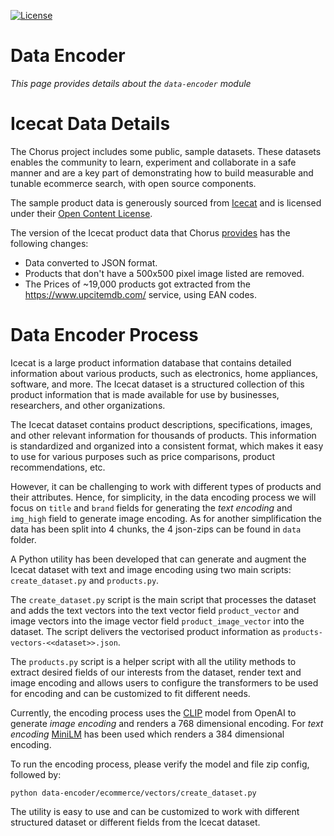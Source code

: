 [![License](https://img.shields.io/badge/License-Apache%202.0-blue.svg)](https://opensource.org/licenses/Apache-2.0)

Data Encoder
==========================
*This page provides details about the `data-encoder` module*

# Icecat Data Details

The Chorus project includes some public, sample datasets. These datasets enables the community to learn, experiment and collaborate in a safe manner and are a key part of demonstrating how to build measurable and tunable ecommerce search, with open source components.

The sample product data is generously sourced from [Icecat](https://icecat.biz/) and is licensed under their [Open Content License](https://iceclog.com/open-content-license-opl/).

The version of the Icecat product data that Chorus [provides](https://querqy.org/datasets/icecat/icecat-products-w_price-19k-20201127.tar.gz) has the following changes:
* Data converted to JSON format.
* Products that don't have a 500x500 pixel image listed are removed.
* The Prices of ~19,000 products got extracted from the https://www.upcitemdb.com/ service, using EAN codes.

# Data Encoder Process

Icecat is a large product information database that contains detailed information about various products, such as electronics, home appliances, software, and more. The Icecat dataset is a structured collection of this product information that is made available for use by businesses, researchers, and other organizations.

The Icecat dataset contains product descriptions, specifications, images, and other relevant information for thousands of products. This information is standardized and organized into a consistent format, which makes it easy to use for various purposes such as price comparisons, product recommendations, etc.

However, it can be challenging to work with different types of products and their attributes. Hence, for simplicity, in the data encoding process we will focus on `title` and `brand` fields for generating the *text encoding* and `img_high` field to generate image encoding.
As for another simplification the data has been split into 4 chunks, the 4 json-zips can be found in `data` folder.

A Python utility has been developed that can generate and augment the Icecat dataset with text and image encoding using two main scripts: `create_dataset.py` and `products.py`.

The `create_dataset.py` script is the main script that processes the dataset and adds the text vectors into the text vector field `product_vector` and image vectors into the image vector field `product_image_vector` into the dataset. The script delivers the vectorised product information as `products-vectors-<<dataset>>.json`.

The `products.py` script is a helper script with all the utility methods to extract desired fields of our interests from the dataset, render text and image encoding and allows users to configure the transformers to be used for encoding and can be customized to fit different needs.

Currently, the encoding process uses the [CLIP](https://github.com/openai/CLIP) model from OpenAI to generate *image encoding* and renders a 768 dimensional encoding. For *text encoding* [MiniLM](https://huggingface.co/sentence-transformers/all-MiniLM-L6-v2) has been used which renders a 384 dimensional encoding.

To run the encoding process, please verify the model and file zip config, followed by:
```
python data-encoder/ecommerce/vectors/create_dataset.py
```

The utility is easy to use and can be customized to work with different structured dataset or different fields from the Icecat dataset.
